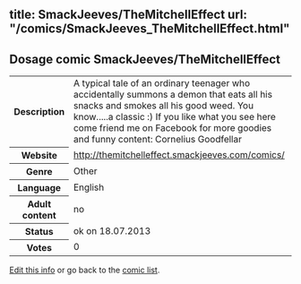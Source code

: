 title: SmackJeeves/TheMitchellEffect
url: "/comics/SmackJeeves_TheMitchellEffect.html"
---
Dosage comic SmackJeeves/TheMitchellEffect
-----------------------------------------

<p id="msg"></p>
<script type="text/javascript">
if (window.location.search === '?edit_info_mail=sent_ok') {
  var elem = document.getElementById("msg");
  elem.innerHTML = 'Edited information sucessfully sent for review, which is usually done daily. Thanks!';
  elem.className = 'ok';
}
</script>
<table class="comicinfo">
<tr>
<th>Description</th><td>A typical tale of an ordinary teenager who accidentally summons a demon that eats all his snacks and smokes all his good weed. You know.....a classic :) If you like what you see here come friend me on Facebook for more goodies and funny content: Cornelius Goodfellar</td>
</tr>
<tr>
<th>Website</th><td><a href="http://themitchelleffect.smackjeeves.com/comics/">http://themitchelleffect.smackjeeves.com/comics/</a></td>
</tr>
<tr>
<th>Genre</th><td>Other</td>
</tr>
<tr>
<th>Language</th><td>English</td>
</tr>
<tr>
<th>Adult content</th><td>no</td>
</tr>
<tr>
<th>Status</th><td>ok on 18.07.2013</td>
</tr>
<tr>
<th>Votes</th><td>0</td>
</tr>
</table>

[Edit this info](SmackJeeves_TheMitchellEffect_edit.html) or go back to the [comic list](../comic-index.html).
